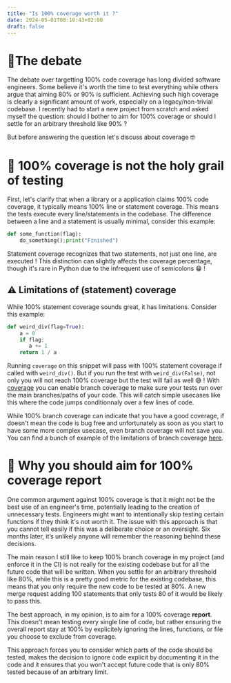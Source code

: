```yaml
---
title: "Is 100% coverage worth it ?"
date: 2024-05-01T08:10:43+02:00
draft: false
---
```


#  🧵The debate

The debate over targetting 100% code coverage has long divided software engineers.
Some believe it's worth the time to test everything while others argue that aiming
80% or 90% is sufficient. Achieving such high coverage is clearly a significant amount of work, especially
on a legacy/non-trivial codebase. I recently had to start a new project from scratch and asked myself the question:
should I bother to aim for 100% coverage or should I settle for an arbitrary threshold like 90% ?

But before answering the question let's discuss about coverage 🤓

# 📖 100% coverage is not the holy grail of testing

First, let's clarify that when a library or a application claims 100% code coverage, 
it typically means 100% line or statement coverage. This means the tests execute every line/statements in the codebase.
The difference between a line and a statement is usually minimal, consider this example:

```python
def some_function(flag):
    do_something();print("Finished")
```

Statement coverage recognizes that two statements, not just one line, are executed ! This distinction
can slightly affects the coverage percentage, though it's rare in Python due to the infrequent use of semicolons 😁 ! 

## ⚠️ Limitations of (statement) coverage

While 100% statement coverage sounds great, it has limitations. Consider this example:

```python
def weird_div(flag=True):
    a = 0
    if flag:
       a += 1
    return 1 / a
```

Running `coverage` on this snippet will pass with 100% statement coverage if called with `weird_div()`. But if you run the test with
`weird_div(False)`, not only you will not reach 100% coverage but the test will fail as well 😅 !
With [coverage](https://coverage.readthedocs.io/en/7.5.0/) you can enable branch coverage to make sure your tests run over the main branches/paths of your code.
This will catch simple usecases like this where the code jumps conditionnaly over a few lines of code.


While 100% branch coverage can indicate that you have a good coverage, if doesn't mean the code is bug free and 
unfortunately as soon as you start to have some more complex usecase, even branch coverage will not save you.
You can find a bunch of example of the limitations of branch coverage [here](https://nedbatchelder.com/blog/200710/flaws_in_coverage_measurement.html).

# 💯 Why you should aim for 100% coverage report

One common argument against 100% coverage is that it might not be the best use of an engineer's time,
potentially leading to the creation of unnecessary tests. Engineers might want to intentionally skip testing certain functions if they think it's not worth it.
The issue with this approach is that you cannot tell easily if this was a deliberate choice or an oversight.
Six months later, it’s unlikely anyone will remember the reasoning behind these decisions.

The main reason I still like to keep 100% branch coverage in my project (and enforce it in the CI) is not really for 
the existing codebase but for all the future code that will be written. When you settle for an arbitrary threshold 
like 80%, while this is a pretty good metric for the existing codebase, this means that you only require the new
code to be tested at 80%. A new merge request adding 100 statements that only tests 80 of it would be likely to pass this.

The best approach, in my opinion, is to aim for a 100% coverage **report**. This doesn't mean testing every single line of code, 
but rather ensuring the overall report stay at 100% by explicitely ignoring the lines, functions, or file you choose to exclude from coverage.

This approach forces you to consider which parts of the code should be tested, makes the decision to ignore code explicit by documenting it in the code
and it ensures that you won't accept future code that is only 80% tested because of an arbitrary limit.




